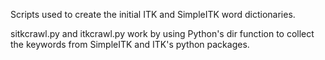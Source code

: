 
Scripts used to create the initial ITK and SimpleITK word dictionaries.

sitkcrawl.py and itkcrawl.py work by using Python's dir function to
collect the keywords from SimpleITK and ITK's python packages.
